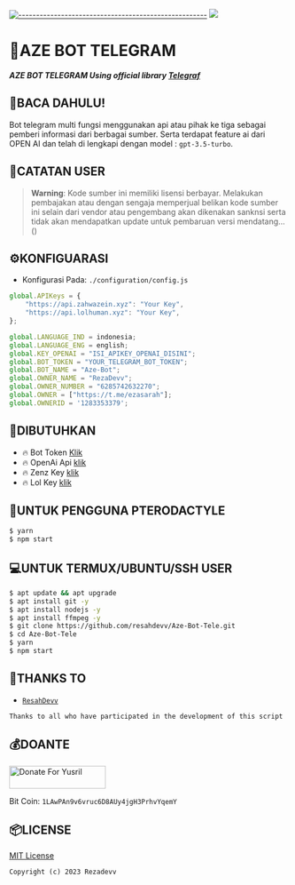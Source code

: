 [![-----------------------------------------------------](https://raw.githubusercontent.com/andreasbm/readme/master/assets/lines/colored.png)](#table-of-contents)
![](https://telegra.ph/file/404338901b2977dd2c59f.png)
# 🤖AZE BOT TELEGRAM

***AZE BOT TELEGRAM Using official library [Telegraf](https://github.com/telegraf/telegraf)***

## 🔎BACA DAHULU!
Bot telegram multi fungsi menggunakan api atau pihak ke tiga sebagai pemberi informasi dari berbagai sumber. Serta terdapat feature ai dari OPEN AI dan telah di lengkapi dengan model : ```gpt-3.5-turbo```.

## 📌CATATAN USER
> **Warning**: Kode sumber ini memiliki lisensi berbayar. Melakukan pembajakan atau dengan sengaja memperjual belikan kode sumber ini selain dari vendor atau pengembang akan dikenakan sanknsi serta tidak akan mendapatkan update untuk pembaruan versi mendatang...()

## ⚙️KONFIGUARASI
- Konfigurasi Pada: ```./configuration/config.js```

```ts
global.APIKeys = {
    "https://api.zahwazein.xyz": "Your Key",
    "https://api.lolhuman.xyz": "Your Key",
};

global.LANGUAGE_IND = indonesia;
global.LANGUAGE_ENG = english;
global.KEY_OPENAI = "ISI_APIKEY_OPENAI_DISINI";
global.BOT_TOKEN = "YOUR_TELEGRAM_BOT_TOKEN";
global.BOT_NAME = "Aze-Bot";
global.OWNER_NAME = "RezaDevv";
global.OWNER_NUMBER = "6285742632270";
global.OWNER = ["https://t.me/ezasarah"];
global.OWNERID = '1283353379';
```

## 🔨DIBUTUHKAN
- 🔥 Bot Token [Klik](https://t.me/BotFather)
- 🔥 OpenAi Api [klik](https://openai.com/)
- 🔥 Zenz Key [klik](https://api.zahwazein.xyz/)
- 🔥 Lol Key [klik](https://api.lolhuman.xyz/)

## 🏃UNTUK PENGGUNA PTERODACTYLE
```bash
$ yarn
$ npm start
```

## 💻UNTUK TERMUX/UBUNTU/SSH USER

```bash
$ apt update && apt upgrade
$ apt install git -y
$ apt install nodejs -y
$ apt install ffmpeg -y
$ git clone https://github.com/resahdevv/Aze-Bot-Tele.git
$ cd Aze-Bot-Tele
$ yarn
$ npm start
```

## 👋THANKS TO
* [`ResahDevv`](https://github.com/resahdevv)

```Thanks to all who have participated in the development of this script```


## 💰DOANTE
<a href="https://saweria.co/rezadevv" target="_blank"><img src="https://user-images.githubusercontent.com/26188697/180601310-e82c63e4-412b-4c36-b7b5-7ba713c80380.png" alt="Donate For Yusril" height="41" width="174"></a>

Bit Coin: ```1LAwPAn9v6vruc6D8AUy4jgH3PrhvYqemY```

## 📦LICENSE
[MIT License](https://github.com/resahdevv/Aze-Bot-Tele/LICENSE)

```Copyright (c) 2023 Rezadevv```





